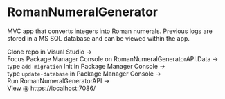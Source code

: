 # RomanNumeralGenerator

MVC app that converts integers into Roman numerals.  Previous logs are stored in a MS SQL database and can be viewed within the app.

Clone repo in Visual Studio -><br />Focus Package Manager Console on RomanNumeralGeneratorAPI.Data -><br />type ```add-migration``` Init in Package Manager Console -><br />type ```update-database``` in Package Manager Console  -><br />Run RomanNumeralGeneratorAPI -><br />View @ https://localhost:7086/
